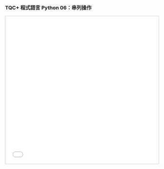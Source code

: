 ### TQC+ 程式語言 Python 06：串列操作 ###

<iframe src="//www.slideshare.net/slideshow/embed_code/key/4eIT2uHDVGx29V" width="595" height="485" frameborder="0" marginwidth="0" marginheight="0" scrolling="no" style="border:1px solid #CCC; border-width:1px; margin-bottom:5px; max-width: 100%;" allowfullscreen> </iframe>